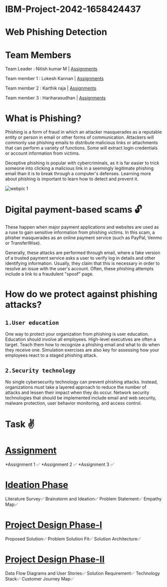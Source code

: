 # IBM-Project-2042-1658424437
# Web Phishing Detection 
# Team Members

Team Leader : Nitish kumar M | [Assignments](https://github.com/IBM-EPBL/IBM-Project-2042-1658424437/tree/main/Assignments/Nitish%20kumar%20(Team%20Lead))

Team member 1 : Lokesh Kannan | [Assignments](https://github.com/IBM-EPBL/IBM-Project-2042-1658424437/tree/main/Assignments/Lokesh%20Kannan%20(TM_1))

Team member 2 : Karthik raja | [Assignments](https://github.com/IBM-EPBL/IBM-Project-2042-1658424437/tree/main/Assignments/Karthik%20raja%20(TM_2))

Team member 3 : Hariharasudhan | [Assignments](https://github.com/IBM-EPBL/IBM-Project-2042-1658424437/tree/main/Assignments/Hariharasudhan%20(TM_3))

# What is Phishing?

Phishing is a form of fraud in which an attacker masquerades as a reputable entity or person in email or other forms of communication. Attackers will commonly use phishing emails to distribute malicious links or attachments that can perform a variety of functions. Some will extract login credentials or account information from victims.

Deceptive phishing is popular with cybercriminals, as it is far easier to trick someone into clicking a malicious link in a seemingly legitimate phishing email than it is to break through a computer's defenses. Learning more about phishing is important to learn how to detect and prevent it.


![webpic 1](https://user-images.githubusercontent.com/114349042/196887951-f7ab79a5-7936-4a16-8fe4-4fa618b40815.jpeg)

# Digital payment-based scams :unlock:
These happen when major payment applications and websites are used as a ruse to gain sensitive information from phishing victims. In this scam, a phisher masquerades as an online payment service (such as PayPal, Venmo or TransferWise).

Generally, these attacks are performed through email, where a fake version of a trusted payment service asks a user to verify log in details and other identifying information. Usually, they claim that this is necessary in order to resolve an issue with the user's account. Often, these phishing attempts include a link to a fraudulent "spoof" page.

# How do we protect against phishing attacks?

## `1.User education`
One way to protect your organization from phishing is user education. Education should involve all employees. High-level executives are often a target. Teach them how to recognize a phishing email and what to do when they receive one. Simulation exercises are also key for assessing how your employees react to a staged phishing attack.

## `2.Security technology`
No single cybersecurity technology can prevent phishing attacks. Instead, organizations must take a layered approach to reduce the number of attacks and lessen their impact when they do occur. Network security technologies that should be implemented include email and web security, malware protection, user behavior monitoring, and access control.

# Task :v:

# [Assignment](https://github.com/IBM-EPBL/IBM-Project-2042-1658424437/tree/main/Assignments)

*Assignment 1 ✅
*Assignment 2 ✅
*Assignment 3 ✅

# [Ideation Phase](https://github.com/IBM-EPBL/IBM-Project-2042-1658424437/tree/main/Project%20Design%20%26%20Planning/Ideation%20Phase)

Literature Survey✅
Brainstorm and Ideation✅
Problem Statement✅
Empathy Map✅

# [Project Design Phase-I](https://github.com/IBM-EPBL/IBM-Project-2042-1658424437/tree/main/Project%20Design%20%26%20Planning/Project%20Design%20Phase%201)

Proposed Solution✅
Problem Solution Fit✅
Solution Architecture✅

# [Project Design Phase-II](https://github.com/IBM-EPBL/IBM-Project-2042-1658424437/tree/main/Project%20Design%20%26%20Planning/Project%20Design%20Phase%20II)

Data Flow Diagrams and User Stories✅
Solution Requirement✅
Technology Stack✅
Customer Journey Map✅

